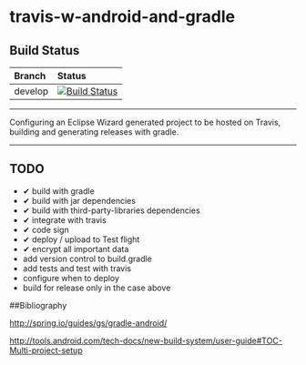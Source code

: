 travis-w-android-and-gradle
===========================

## Build Status

| Branch | Status |
| :-------- | :-------- |
| develop |  [![Build Status](https://travis-ci.org/thalescm/travis-w-android-and-gradle.png?branch=master)](https://travis-ci.org/thalescm/travis-w-android-and-gradle) |

--- 

Configuring an Eclipse Wizard generated project to be hosted on Travis, building and generating releases with gradle.

---

## TODO

- ✔ build with gradle
- ✔ build with jar dependencies
- ✔ build with third-party-libraries dependencies
- ✔ integrate with travis
- ✔ code sign
- ✔ deploy / upload to Test flight
- ✔ encrypt all important data
- add version control to build.gradle
- add tests and test with travis
- configure when to deploy
- build for release only in the case above

##Bibliography

http://spring.io/guides/gs/gradle-android/

http://tools.android.com/tech-docs/new-build-system/user-guide#TOC-Multi-project-setup

